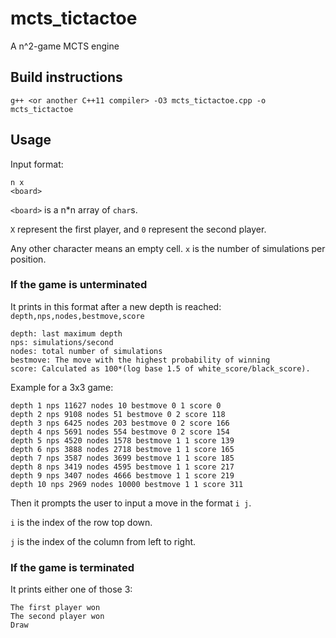 # mcts_tictactoe
A n^2-game MCTS engine
## Build instructions
`g++ <or another C++11 compiler> -O3 mcts_tictactoe.cpp -o mcts_tictactoe`
## Usage
Input format:

```
n x
<board>
```

`<board>` is a n*n array of `char`s.

`X` represent the first player, and `0` represent the second player. 

Any other character means an empty cell. `x` is the number of simulations per position.
### If the game is unterminated 
It prints in this format after a new depth is reached:
`depth,nps,nodes,bestmove,score`
```
depth: last maximum depth
nps: simulations/second
nodes: total number of simulations
bestmove: The move with the highest probability of winning
score: Calculated as 100*(log base 1.5 of white_score/black_score).
```
Example for a 3x3 game:
```
depth 1 nps 11627 nodes 10 bestmove 0 1 score 0
depth 2 nps 9108 nodes 51 bestmove 0 2 score 118
depth 3 nps 6425 nodes 203 bestmove 0 2 score 166
depth 4 nps 5691 nodes 554 bestmove 0 2 score 154
depth 5 nps 4520 nodes 1578 bestmove 1 1 score 139
depth 6 nps 3888 nodes 2718 bestmove 1 1 score 165
depth 7 nps 3587 nodes 3699 bestmove 1 1 score 185
depth 8 nps 3419 nodes 4595 bestmove 1 1 score 217
depth 9 nps 3407 nodes 4666 bestmove 1 1 score 219
depth 10 nps 2969 nodes 10000 bestmove 1 1 score 311
```
Then it prompts the user to input a move in the format `i j`.

`i` is the index of the row top down.

`j` is the index of the column from left to right.
### If the game is terminated
It prints either one of those 3:
```
The first player won
The second player won
Draw
```

